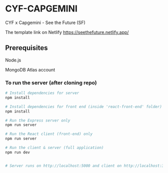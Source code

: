 # CYF-CAPGEMINI
CYF x Capgemini  - See the Future (SF)


The template link on Netlify
https://seethefuture.netlify.app/
 
## Prerequisites

Node.js

MongoDB Atlas account

 
### To run the server (after cloning repo)
```bash
# Install dependencies for server
npm install

# Install dependencies for front end (inside 'react-front-end' folder)
npm install

# Run the Express server only
npm run server

# Run the React client (front-end) only
npm run server

# Run the client & server (full application)
npm run dev


# Server runs on http://localhost:5000 and client on http://localhost:3000
```

